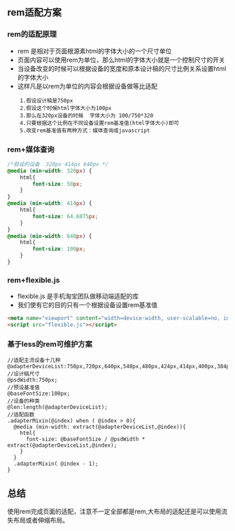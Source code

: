 
## rem适配方案

### rem的适配原理

- rem 是相对于页面根源素html的字体大小的一个尺寸单位
- 页面内容可以使用rem为单位，那么html的字体大小就是一个控制尺寸的开关
- 当设备改变的时候可以根据设备的宽度和原本设计稿的尺寸比例关系设置html的字体大小
- 这样凡是以rem为单位的内容会根据设备做等比适配

```text
    1.假设设计稿是750px
    2.假设这个时候html字体大小为100px
    3.那么在320px设备的时候  字体大小为 100/750*320
    4.只要根据这个比例在不同设备设置rem基准值(html字体大小)即可
    5.改变rem基准值有两种方式：媒体查询或javascript
```
### rem+媒体查询

```css
/*假设的设备  320px 414px 640px */
@media (min-width: 320px) {
    html{
        font-size: 50px;
    }
}
@media (min-width: 414px) {
    html{
        font-size: 64.6875px;
    }
}
@media (min-width: 640px) {
    html{
        font-size: 100px;
    }
}
```
### rem+flexible.js

- flexible.js 是手机淘宝团队做移动端适配的库
- 我们使有它的目的只有一个根据设备设置rem基准值

```html
<meta name="viewport" content="width=device-width, user-scalable=no, initial-scale=.0">
<script src="flexible.js"></script>
```
### 基于less的rem可维护方案

```less
//适配主流设备十几种
@adapterDeviceList:750px,720px,640px,540px,480px,424px,414px,400px,384px,375px,360px,320px;
//设计稿尺寸
@psdWidth:750px;
//预设基准值
@baseFontSize:100px;
//设备的种类
@len:length(@adapterDeviceList);
//适配函数
.adapterMixin(@index) when ( @index > 0){
  @media (min-width: extract(@adapterDeviceList,@index)){
    html{
      font-size: @baseFontSize / @psdWidth * extract(@adapterDeviceList,@index);
    }
  }
  .adapterMixin( @index - 1);
}
```
## 总结

使用rem完成页面的适配，注意不一定全部都是rem,大布局的适配还是可以使用流失布局或者伸缩布局。